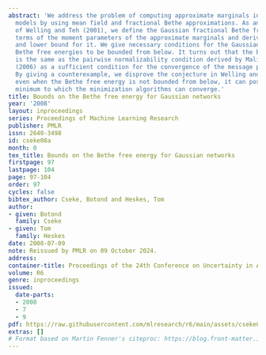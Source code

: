 ```yaml
---
abstract: 'We address the problem of computing approximate marginals in Gaussian probabilistic
  models by using mean field and fractional Bethe approximations. As an extension
  of Welling and Teh (2001), we define the Gaussian fractional Bethe free energy in
  terms of the moment parameters of the approximate marginals and derive an upper
  and lower bound for it. We give necessary conditions for the Gaussian fractional
  Bethe free energies to be bounded from below. It turns out that the bounding condition
  is the same as the pairwise normalizability condition derived by Malioutov et al.
  (2006) as a sufficient condition for the convergence of the message passing algorithm.
  By giving a counterexample, we disprove the conjecture in Welling and Teh (2001):
  even when the Bethe free energy is not bounded from below, it can possess a local
  minimum to which the minimization algorithms can converge.'
title: Bounds on the Bethe free energy for Gaussian networks
year: '2008'
layout: inproceedings
series: Proceedings of Machine Learning Research
publisher: PMLR
issn: 2640-3498
id: cseke08a
month: 0
tex_title: Bounds on the Bethe free energy for Gaussian networks
firstpage: 97
lastpage: 104
page: 97-104
order: 97
cycles: false
bibtex_author: Cseke, Botond and Heskes, Tom
author:
- given: Botond
  family: Cseke
- given: Tom
  family: Heskes
date: 2008-07-09
note: Reissued by PMLR on 09 October 2024.
address:
container-title: Proceedings of the 24th Conference on Uncertainty in Artificial Intelligence
volume: R6
genre: inproceedings
issued:
  date-parts:
  - 2008
  - 7
  - 9
pdf: https://raw.githubusercontent.com/mlresearch/r6/main/assets/cseke08a/cseke08a.pdf
extras: []
# Format based on Martin Fenner's citeproc: https://blog.front-matter.io/posts/citeproc-yaml-for-bibliographies/
---
```

